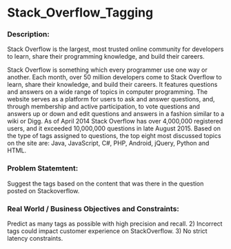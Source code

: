 # Stack_Overflow_Tagging

### Description: 
Stack Overflow is the largest, most trusted online community for developers to learn, share their programming knowledge, and build their careers.

Stack Overflow is something which every programmer use one way or another. Each month, over 50 million developers come to Stack Overflow to learn, share their knowledge, and build their careers. It features questions and answers on a wide range of topics in computer programming. The website serves as a platform for users to ask and answer questions, and, through membership and active participation, to vote questions and answers up or down and edit questions and answers in a fashion similar to a wiki or Digg. As of April 2014 Stack Overflow has over 4,000,000 registered users, and it exceeded 10,000,000 questions in late August 2015. Based on the type of tags assigned to questions, the top eight most discussed topics on the site are: Java, JavaScript, C#, PHP, Android, jQuery, Python and HTML.

### Problem Statemtent:
Suggest the tags based on the content that was there in the question posted on Stackoverflow.

### Real World / Business Objectives and Constraints:
Predict as many tags as possible with high precision and recall. 2) Incorrect tags could impact customer experience on StackOverflow. 3) No strict latency constraints.
